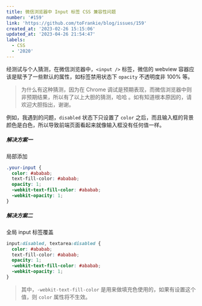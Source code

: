 ```yaml
---
title: 微信浏览器中 Input 标签 CSS 兼容性问题
number: '#159'
link: 'https://github.com/toFrankie/blog/issues/159'
created_at: '2023-02-26 15:15:06'
updated_at: '2023-04-26 21:54:47'
labels:
  - CSS
  - '2020'
---
```

经测试与个人猜测，在微信浏览器中，`<input />` 标签，微信的 webview 容器应该是赋予了一些默认的属性，如标签禁用状态下 `opacity` 不透明度非 100% 等。

> 为什么有这种猜测，因为在 Chrome 调试是预期表现，而微信浏览器中则非预期结果，所以有了以上大胆的猜测，哈哈 。如有知道根本原因的，请欢迎大胆指出，谢谢。

例如，我遇到的问题，`disabled` 状态下只设置了 `color` 之后，而且输入框的背景颜色是白色，所以导致前端页面看起来就像输入框没有任何值一样。

##### 解决方案一

局部添加

```css
.your-input {
  color: #ababab;
  text-fill-color: #ababab;
  opacity: 1;
  -webkit-text-fill-color: #ababab;
  -webkit-opacity: 1;
}
```

##### 解决方案二

全局 input 标签覆盖

```css
input:disabled, textarea:disabled {
  color: #ababab;
  text-fill-color: #ababab;
  opacity: 1;
  -webkit-text-fill-color: #ababab;
  -webkit-opacity: 1;
}
```
> 其中，`-webkit-text-fill-color` 是用来做填充色使用的，如果有设置这个值，则 `color` 属性将不生效。
